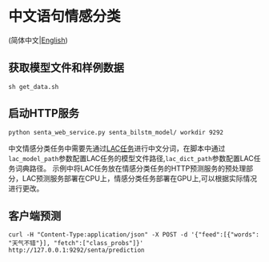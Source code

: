 # 中文语句情感分类
(简体中文|[English](./README.md))
## 获取模型文件和样例数据
```
sh get_data.sh
```
## 启动HTTP服务
```
python senta_web_service.py senta_bilstm_model/ workdir 9292
```
中文情感分类任务中需要先通过[LAC任务](../lac)进行中文分词，在脚本中通过```lac_model_path```参数配置LAC任务的模型文件路径,```lac_dict_path```参数配置LAC任务词典路径。
示例中将LAC任务放在情感分类任务的HTTP预测服务的预处理部分，LAC预测服务部署在CPU上，情感分类任务部署在GPU上,可以根据实际情况进行更改。

## 客户端预测
```
curl -H "Content-Type:application/json" -X POST -d '{"feed":[{"words": "天气不错"}], "fetch":["class_probs"]}' http://127.0.0.1:9292/senta/prediction
```
